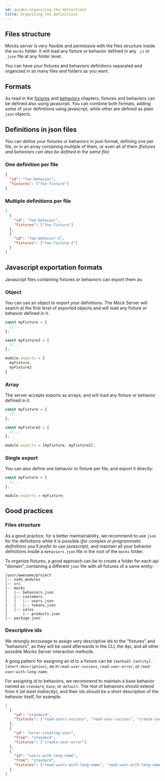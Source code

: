```yaml
---
id: guides-organizing-the-definitions
title: Organizing the definitions
---
```


## Files structure

Mocks server is very flexible and permissive with the files structure inside the `mocks` folder. It will load any fixture or behavior defined in any `.js` or `.json` file at any folder level.

You can have your fixtures and behaviors definitions separated and organized in as many files and folders as you want.

## Formats

As read in the [fixtures](get-started-fixtures) and [behaviors](get-started-behaviors) chapters, fixtures and behaviors can be defined also using javascript. You can combine both formats, adding some of your definitions using javascript, while other are defined as plain `json` objects.

## Definitions in json files

You can define your fixtures or behaviors in json format, defining one per file, or in an array containing multiple of them, or even all of them _(fixtures and behaviors can also be defined in the same file)_

### One definition per file

```json
{
  "id": "foo-behavior",
  "fixtures": ["foo-fixture"]
}
```

### Multiple definitions per file

```json
[
  {
    "id": "foo-behavior",
    "fixtures": ["foo-fixture"]
  },
  {
    "id": "foo-behavior-2",
    "fixtures": ["foo-fixture-2"]
  }
]
```


## Javascript exportation formats

Javascript files containing fixtures or behaviors can export them as:

### Object

You can use an object to export your definitions. The Mock Server will search at the first level of exported objects and will load any fixture or behavior defined in it.

```javascript
const myFixture = {
  //...
};

const myFixture2 = {
  //...
};

module.exports = {
  myFixture,
  myFixture2
}
```

### Array

The server accepts exports as arrays, and will load any fixture or behavior defined in it.

```javascript
const myFixture = {
  //...
};

const myFixture2 = {
  //...
};

module.exports = [myFixture, myFixture2];
```

### Single export

You can also define one behavior or fixture per file, and export it directly:


```javascript
const myFixture = {
  //...
};

module.exports = myFixture;
```

## Good practices

### Files structure

As a good practice, for a better maintainability, we recommend to use `json` for the definitions while it is possible _(for complex or programmatic definitions you'll prefer to use javascript)_, and maintain all your behavior definitions inside a `behaviors.json` file in the root of the `mocks` folder.

To organize fixtures, a good approach can be to create a folder for each api "domain", containing a different `json` file with all fixtures of a same entity:

```
/your/awesome/project
|-- node_modules
|-- src
|-- mocks
|   |-- behaviors.json
|   |-- customers
|   |   |-- users.json
|   |   |-- tokens.json
|   |-- sales
|       |-- products.json
|-- package.json
```

### Descriptive ids

We strongly encourage to assign very descriptive ids to the "fixtures" and "behaviors", as they will be used afterwards in the CLI, the Api, and all other possible Mocks Server interaction methods.

A goog pattern for assigning an id to a fixture can be `[method]-[entity]-[short-description]`, as in `read-user-success`, `read-user-error`, or `read-user-with-long-name`.

For assigning id to behaviors, we recommend to maintain a base behavior named as `standard`, `base`, or `default`. The rest of behaviors should extend from it _(at least indirectly)_, and their ids should be a short description of the behavior itself, for example:

```json
[
  {
    "id": "standard",
    "fixtures": ["read-users-success", "read-user-success", "create-user-success", "delete-user-success"]
  },
  {
    "id": "error-creating-user",
    "from": "standard",
    "fixtures": ["create-user-error"]
  },
  {
    "id": "users-with-long-name",
    "from": "standard",
    "fixtures": ["read-users-with-long-name", "read-user-with-long-name"]
  }
]
```

